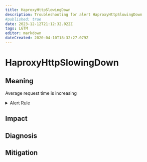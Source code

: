 ```yaml
---
title: HaproxyHttpSlowingDown
description: Troubleshooting for alert HaproxyHttpSlowingDown
#published: true
date: 2023-12-12T21:12:32.022Z
tags: LGTM
editor: markdown
dateCreated: 2020-04-10T18:32:27.079Z
---
```


# HaproxyHttpSlowingDown

## Meaning
[//]: # "Short paragraph that explains what the alert means"
Average request time is increasing

<details>
  <summary>Alert Rule</summary>

  ```yaml
alert: HaproxyHttpSlowingDown
expr: avg by (backend) (haproxy_backend_http_total_time_average_seconds) > 1
for: 1m
labels:
    severity: warning
annotations:
    summary: HAProxy HTTP slowing down (instance {{ $labels.instance }})
    description: |-
        Average request time is increasing
          VALUE = {{ $value }}
          LABELS = {{ $labels }}
    runbook: https://github.com/srerun/prometheus-alerts/content/runbooks/HaproxyHttpSlowingDown

  ```
</details>


## Impact
[//]: # "What could / will happen if the alert is not addressed"



## Diagnosis
[//]: # "Steps to take to identify the cause of the problem"



## Mitigation
[//]: # "The steps necessary to resolve the alert"
